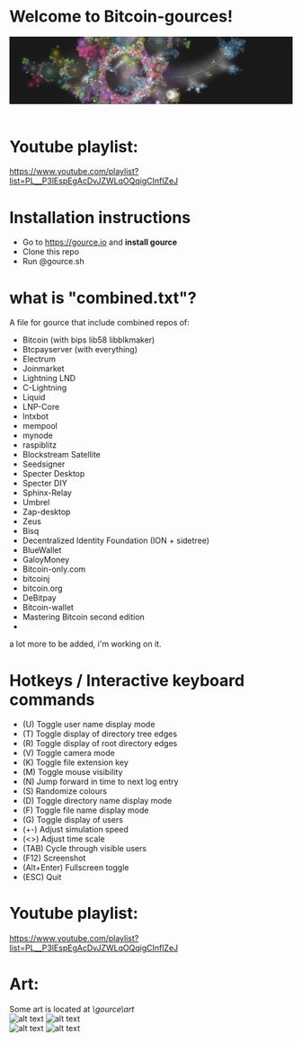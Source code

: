 
# Welcome to Bitcoin-gources!

![alt text](https://raw.githubusercontent.com/bitpaint/bitcoin-gources/main/gource/art/screenshoot.jpg)<br><br>



# Youtube playlist:

https://www.youtube.com/playlist?list=PL__P3lEspEgAcDvJZWLqOQqigCInflZeJ


# Installation instructions

- Go to https://gource.io and **install gource**
- Clone this repo
- Run @gource.sh



# what is "combined.txt"?

A file for gource that include combined repos of:

- Bitcoin (with bips lib58 libblkmaker)
- Btcpayserver (with everything)
- Electrum
- Joinmarket
- Lightning LND
- C-Lightning
- Liquid
- LNP-Core
- lntxbot
- mempool
- mynode
- raspiblitz
- Blockstream Satellite
- Seedsigner
- Specter Desktop
- Specter DIY
- Sphinx-Relay
- Umbrel
- Zap-desktop
- Zeus
- Bisq
- Decentralized Identity Foundation (ION + sidetree)
- BlueWallet
- GaloyMoney
- Bitcoin-only.com
- bitcoinj
- bitcoin.org
- DeBitpay
- Bitcoin-wallet
- Mastering Bitcoin second edition
- 


a lot more to be added, i'm working on it.




# Hotkeys / Interactive keyboard commands 
- (U)   Toggle user name display mode
- (T)   Toggle display of directory tree edges
- (R)   Toggle display of root directory edges
- (V)   Toggle camera mode
- (K)   Toggle file extension key
- (M)   Toggle mouse visibility
- (N)   Jump forward in time to next log entry
- (S)   Randomize colours
- (D)   Toggle directory name display mode
- (F)   Toggle file name display mode
- (G)   Toggle display of users
- (+-)  Adjust simulation speed
- (<>)  Adjust time scale
- (TAB) Cycle through visible users
- (F12) Screenshot
- (Alt+Enter) Fullscreen toggle
- (ESC) Quit


# Youtube playlist:

https://www.youtube.com/playlist?list=PL__P3lEspEgAcDvJZWLqOQqigCInflZeJ



# Art:
Some art is located at *\gource\art* <br>
![alt text](https://raw.githubusercontent.com/bitpaint/bitcoin-gources/main/gource/art/4k/1.png)
![alt text](https://raw.githubusercontent.com/bitpaint/bitcoin-gources/main/gource/art/4k/2.png)<br>
![alt text](https://raw.githubusercontent.com/bitpaint/bitcoin-gources/main/gource/art/4k/3.png)
![alt text](https://raw.githubusercontent.com/bitpaint/bitcoin-gources/main/gource/art/4k/4.png)<br>


